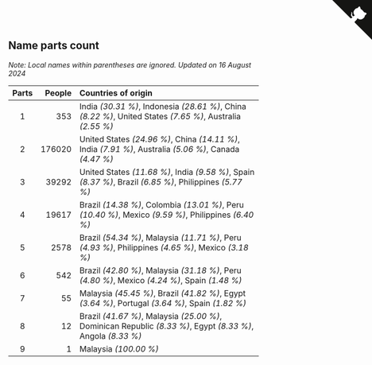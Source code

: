 ## Name parts count

*Note: Local names within parentheses are ignored.*
*Updated on 16 August 2024*

| Parts | People | Countries of origin |
| :--: | ---: | :--- |
| 1 | 353 | India *(30.31 %)*, Indonesia *(28.61 %)*, China *(8.22 %)*, United States *(7.65 %)*, Australia *(2.55 %)* |
| 2 | 176020 | United States *(24.96 %)*, China *(14.11 %)*, India *(7.91 %)*, Australia *(5.06 %)*, Canada *(4.47 %)* |
| 3 | 39292 | United States *(11.68 %)*, India *(9.58 %)*, Spain *(8.37 %)*, Brazil *(6.85 %)*, Philippines *(5.77 %)* |
| 4 | 19617 | Brazil *(14.38 %)*, Colombia *(13.01 %)*, Peru *(10.40 %)*, Mexico *(9.59 %)*, Philippines *(6.40 %)* |
| 5 | 2578 | Brazil *(54.34 %)*, Malaysia *(11.71 %)*, Peru *(4.93 %)*, Philippines *(4.65 %)*, Mexico *(3.18 %)* |
| 6 | 542 | Brazil *(42.80 %)*, Malaysia *(31.18 %)*, Peru *(4.80 %)*, Mexico *(4.24 %)*, Spain *(1.48 %)* |
| 7 | 55 | Malaysia *(45.45 %)*, Brazil *(41.82 %)*, Egypt *(3.64 %)*, Portugal *(3.64 %)*, Spain *(1.82 %)* |
| 8 | 12 | Brazil *(41.67 %)*, Malaysia *(25.00 %)*, Dominican Republic *(8.33 %)*, Egypt *(8.33 %)*, Angola *(8.33 %)* |
| 9 | 1 | Malaysia *(100.00 %)* |


<a href="https://github.com/jonatanklosko/wca_statistics" class="github-corner" aria-label="View source on Github"><svg width="80" height="80" viewBox="0 0 250 250" style="fill:#151513; color:#fff; position: absolute; top: 0; border: 0; right: 0;" aria-hidden="true"><path d="M0,0 L115,115 L130,115 L142,142 L250,250 L250,0 Z"></path><path d="M128.3,109.0 C113.8,99.7 119.0,89.6 119.0,89.6 C122.0,82.7 120.5,78.6 120.5,78.6 C119.2,72.0 123.4,76.3 123.4,76.3 C127.3,80.9 125.5,87.3 125.5,87.3 C122.9,97.6 130.6,101.9 134.4,103.2" fill="currentColor" style="transform-origin: 130px 106px;" class="octo-arm"></path><path d="M115.0,115.0 C114.9,115.1 118.7,116.5 119.8,115.4 L133.7,101.6 C136.9,99.2 139.9,98.4 142.2,98.6 C133.8,88.0 127.5,74.4 143.8,58.0 C148.5,53.4 154.0,51.2 159.7,51.0 C160.3,49.4 163.2,43.6 171.4,40.1 C171.4,40.1 176.1,42.5 178.8,56.2 C183.1,58.6 187.2,61.8 190.9,65.4 C194.5,69.0 197.7,73.2 200.1,77.6 C213.8,80.2 216.3,84.9 216.3,84.9 C212.7,93.1 206.9,96.0 205.4,96.6 C205.1,102.4 203.0,107.8 198.3,112.5 C181.9,128.9 168.3,122.5 157.7,114.1 C157.9,116.9 156.7,120.9 152.7,124.9 L141.0,136.5 C139.8,137.7 141.6,141.9 141.8,141.8 Z" fill="currentColor" class="octo-body"></path></svg></a><style>.github-corner:hover .octo-arm{animation:octocat-wave 560ms ease-in-out}@keyframes octocat-wave{0%,100%{transform:rotate(0)}20%,60%{transform:rotate(-25deg)}40%,80%{transform:rotate(10deg)}}@media (max-width:500px){.github-corner:hover .octo-arm{animation:none}.github-corner .octo-arm{animation:octocat-wave 560ms ease-in-out}}</style>
